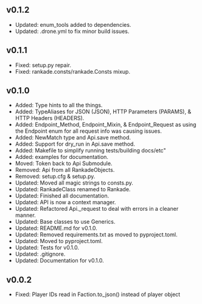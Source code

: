 ## v0.1.2
- Updated: enum_tools added to dependencies.
- Updated: .drone.yml to fix minor build issues.

## v0.1.1
- Fixed: setup.py repair.
- Fixed: rankade.consts/rankade.Consts mixup.

## v0.1.0
- Added: Type hints to all the things.
- Added: TypeAliases for JSON (JSON), HTTP Parameters (PARAMS), & HTTP Headers (HEADERS).
- Added: Endpoint_Method, Endpoint_Mixin, & Endpoint_Request as using the Endpoint enum for all request info was causing issues.
- Added: NewMatch type and Api.save method.
- Added: Support for dry_run in Api.save method.
- Added: Makefile to simplify running tests/building docs/etc"
- Added: examples for documentation.
- Moved: Token back to Api Submodule.
- Removed: Api from all RankadeObjects.
- Removed: setup.cfg & setup.py.
- Updated: Moved all magic strings to consts.py.
- Updated: RankadeClass renamed to Rankade.
- Updated: Finished all documentation.
- Updated: API is now a context manager.
- Updated: Refactored Api._request to deal with errors in a cleaner manner.
- Updated: Base classes to use Generics.
- Updated: README.md for v0.1.0.
- Updated: Removed requirements.txt as moved to pyproject.toml.
- Updated: Moved to pyproject.toml.
- Updated: Tests for v0.1.0.
- Updated: .gitignore.
- Updated: Documentation for v0.1.0.

## v0.0.2
- Fixed: Player IDs read in Faction.to_json() instead of player object
